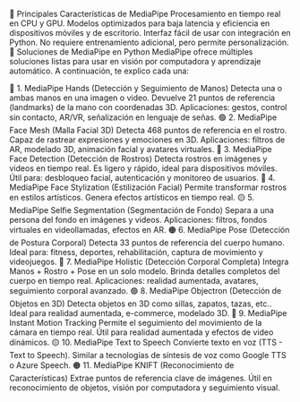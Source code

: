 🔹 Principales Características de MediaPipe
Procesamiento en tiempo real en CPU y GPU.
Modelos optimizados para baja latencia y eficiencia en dispositivos móviles y de escritorio.
Interfaz fácil de usar con integración en Python.
No requiere entrenamiento adicional, pero permite personalización.
🚀 Soluciones de MediaPipe en Python
MediaPipe ofrece múltiples soluciones listas para usar en visión por computadora y aprendizaje automático. A continuación, te explico cada una:

🔵 1. MediaPipe Hands (Detección y Seguimiento de Manos)
Detecta una o ambas manos en una imagen o video.
Devuelve 21 puntos de referencia (landmarks) de la mano con coordenadas 3D.
Aplicaciones: gestos, control sin contacto, AR/VR, señalización en lenguaje de señas.
🟢 2. MediaPipe Face Mesh (Malla Facial 3D)
Detecta 468 puntos de referencia en el rostro.
Capaz de rastrear expresiones y emociones en 3D.
Aplicaciones: filtros de AR, modelado 3D, animación facial y avatares virtuales.
🔴 3. MediaPipe Face Detection (Detección de Rostros)
Detecta rostros en imágenes y videos en tiempo real.
Es ligero y rápido, ideal para dispositivos móviles.
Útil para: desbloqueo facial, autenticación y monitoreo de usuarios.
🔵 4. MediaPipe Face Stylization (Estilización Facial)
Permite transformar rostros en estilos artísticos.
Genera efectos artísticos en tiempo real.
🟡 5. MediaPipe Selfie Segmentation (Segmentación de Fondo)
Separa a una persona del fondo en imágenes y videos.
Aplicaciones: filtros, fondos virtuales en videollamadas, efectos en AR.
🟠 6. MediaPipe Pose (Detección de Postura Corporal)
Detecta 33 puntos de referencia del cuerpo humano.
Ideal para: fitness, deportes, rehabilitación, captura de movimiento y videojuegos.
🔵 7. MediaPipe Holistic (Detección Corporal Completa)
Integra Manos + Rostro + Pose en un solo modelo.
Brinda detalles completos del cuerpo en tiempo real.
Aplicaciones: realidad aumentada, avatares, seguimiento corporal avanzado.
🟢 8. MediaPipe Objectron (Detección de Objetos en 3D)
Detecta objetos en 3D como sillas, zapatos, tazas, etc..
Ideal para realidad aumentada, e-commerce, modelado 3D.
🔴 9. MediaPipe Instant Motion Tracking
Permite el seguimiento del movimiento de la cámara en tiempo real.
Útil para realidad aumentada y efectos de video dinámicos.
🟡 10. MediaPipe Text to Speech
Convierte texto en voz (TTS - Text to Speech).
Similar a tecnologías de síntesis de voz como Google TTS o Azure Speech.
🟠 11. MediaPipe KNIFT (Reconocimiento de Características)
Extrae puntos de referencia clave de imágenes.
Útil en reconocimiento de objetos, visión por computadora y seguimiento visual.